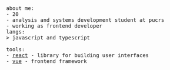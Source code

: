 <div>
<p float="left">
    <p float="left">
      <samp>
        about me:<br>
               - 20  <br> 
               - analysis and systems development student at pucrs  <br> 
               - working as frontend developer
        <br>
        langs:<br>
            > javascript and typescript
        <br>
        <br>
        tools:<br>
          - <a href="https://react.dev">react</a> - library for building user interfaces <br> 
          - <a href="https://vuejs.org/">vue<a/> - frontend framework
       <br>
       <br>
      </samp>
    </p>
  </p>
</div>
